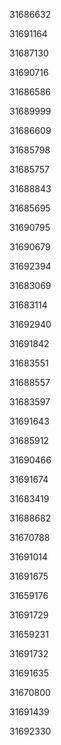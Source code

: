 31686632

31691164

31687130

31690716

31686586

31689999

31686609

31685798

31685757

31688843

31685695

31690795

31690679

31692394

31683069

31683114

31692940

31691842

31683551

31688557

31683597

31691643

31685912

31690466

31691674

31683419

31688682

31670788

31691014

31691675

31659176

31691729

31659231

31691732

31691635

31670800

31691439

31692330

